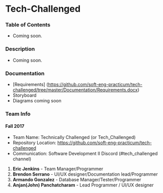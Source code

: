 # Tech-Challenged

### Table of Contents
* Coming soon.

### Description
* Coming soon.

### Documentation
* [Requirements] (https://github.com/soft-eng-practicum/tech-challenged/tree/master/Documentation/Requirements.docx) 
* Storyboard
* Diagrams coming soon

### Team Info
#### Fall 2017
* Team Name: Technically Challenged (or Tech_Challenged)
* Repository Location: https://github.com/soft-eng-practicum/tech-challenged
* Communication: Software Development II Discord (#tech_challenged channel)
1. **Eric Jenkins** - Team Manager/Programmer	
2. **Brendon Serrano** - UI/UX designer/Documentation lead/Programmer
3. **Armando Gonzalez** - Database Manager/Tester/Programmer
4. **Anjan(John) Panchatcharam** - Lead Programmer / UI/UX designer
